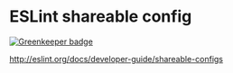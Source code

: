 # ESLint shareable config

[![Greenkeeper badge](https://badges.greenkeeper.io/spences10/eslint-config-spences10.svg)](https://greenkeeper.io/)

http://eslint.org/docs/developer-guide/shareable-configs

